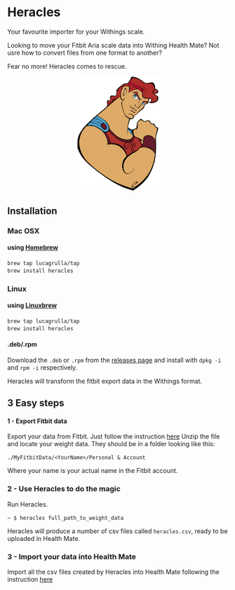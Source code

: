 # Heracles

Your favourite importer for your Withings scale.

Looking to move your Fitbit Aria scale data into Withing Health Mate? Not usre how to convert files from one format to another?

Fear no more!
Heracles comes to rescue.

<div style="text-align: center">
    <img src="https://github.com/lucagrulla/heracles/blob/main/heracles.gif" alt="drawing" style="width:200px;"/>
</div>

## Installation

### Mac OSX

#### using [Homebrew](https://brew.sh)

```bash
brew tap lucagrulla/tap
brew install heracles
```

### Linux

#### using [Linuxbrew](https://linuxbrew.sh/brew/)

```bash
brew tap lucagrulla/tap
brew install heracles
```

#### .deb/.rpm

Download the ```.deb``` or ```.rpm``` from the [releases page](https://github.com/lucagrulla/heracles) and install with ````dpkg -i```` and ````rpm -i```` respectively.

Heracles will transform the fitbit export data in the Withings format.

## 3 Easy steps
#### 1 - Export Fitbit data
Export your data from Fitbit. Just follow the instruction [here](https://help.fitbit.com/articles/en_US/Help_article/1133.htm)
Unzip the file and locate your weight data.
They should be in a folder looking like this:
```
./MyFitbitData/<YourName>/Personal & Account
```
Where your name is your actual name in the Fitbit account.

### 2 - Use Heracles to do the magic
Run Heracles.
```console
~ $ heracles full_path_to_weight_data
```
Heracles will produce a number of csv files called `heracles.csv`, ready to be uploaded in Health Mate.

### 3 - Import your data into Health Mate
Import all the csv files created by Heracles into Health Mate following the instruction [here](https://support.withings.com/hc/en-us/articles/201491477-Health-Mate-Online-Dashboard-Importing-data)
